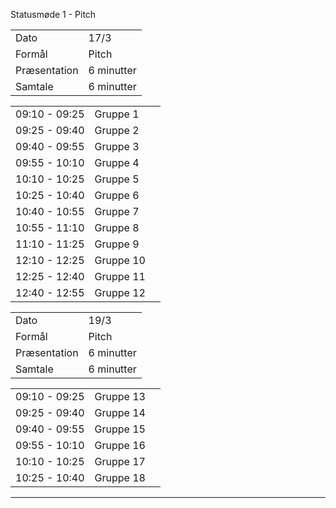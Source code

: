 Statusmøde 1 - Pitch 

|               |               |
| ------------- | ------------- |
| Dato          | 17/3          |
| Formål        | Pitch         |
| Præsentation  | 6 minutter    |
| Samtale       | 6 minutter    |

|               |           |              |
|---------------|-----------|--------------|
| 09:10 - 09:25 | Gruppe 1  |  |
| 09:25 - 09:40 | Gruppe 2  |  |
| 09:40 - 09:55 | Gruppe 3  |  |
| 09:55 - 10:10 | Gruppe 4  |  |
| 10:10 - 10:25 | Gruppe 5  |  |
| 10:25 - 10:40 | Gruppe 6  |  |
| 10:40 - 10:55 | Gruppe 7  |  |
| 10:55 - 11:10 | Gruppe 8  |  |
| 11:10 - 11:25 | Gruppe 9  |  |
| 12:10 - 12:25 | Gruppe 10 |  |
| 12:25 - 12:40 | Gruppe 11 |  |
| 12:40 - 12:55 | Gruppe 12 |  |


|               |               |
| ------------- | ------------- |
| Dato          | 19/3          |
| Formål        | Pitch         |
| Præsentation  | 6 minutter    |
| Samtale       | 6 minutter    |

|               |           |              |
|---------------|-----------|--------------|
| 09:10 - 09:25 | Gruppe 13 |  |
| 09:25 - 09:40 | Gruppe 14 |  |
| 09:40 - 09:55 | Gruppe 15 |  |
| 09:55 - 10:10 | Gruppe 16 |  |
| 10:10 - 10:25 | Gruppe 17 |  |
| 10:25 - 10:40 | Gruppe 18 |  |




































































































































































































































































































































































































































































































































































































































































































































































































































































































































































































--------------------------------------------------------------------------------------------------------
